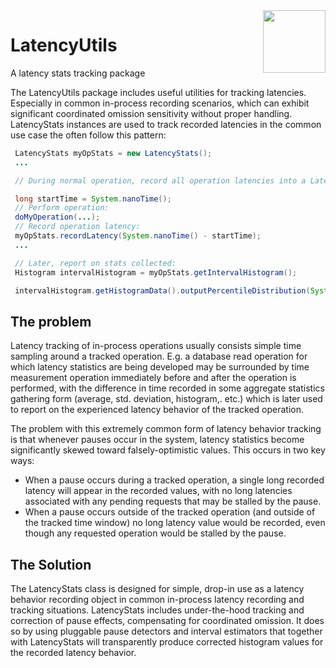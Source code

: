 <a href="https://foojay.io/today/works-with-openjdk">
   <img align="right" 
        src="https://github.com/foojayio/badges/raw/main/works_with_openjdk/Works-with-OpenJDK.png"   
        width="100">
</a>

LatencyUtils
============

A latency stats tracking package

The LatencyUtils package includes useful utilities for tracking latencies. Especially
in common in-process recording scenarios, which can exhibit significant coordinated
omission sensitivity without proper handling. LatencyStats instances are used to
track recorded latencies in the common use case the often follow this pattern:

```Java
 LatencyStats myOpStats = new LatencyStats();
 ...

 // During normal operation, record all operation latencies into a LatencyStats instance:

 long startTime = System.nanoTime();
 // Perform operation:
 doMyOperation(...);
 // Record operation latency:
 myOpStats.recordLatency(System.nanoTime() - startTime);
 ...

 // Later, report on stats collected:
 Histogram intervalHistogram = myOpStats.getIntervalHistogram();

 intervalHistogram.getHistogramData().outputPercentileDistribution(System.out, 1000000.0);
```

The problem
-------------

Latency tracking of in-process operations usually consists simple time sampling around
a tracked operation. E.g. a database read operation for which latency statistics are
being developed may be surrounded by time measurement operation immediately before and
after the operation is performed, with the difference in time recorded in some aggregate
statistics gathering form (average, std. deviation, histogram,. etc.) which is later
used to report on the experienced latency behavior of the tracked operation.

The problem with this extremely common form of latency behavior tracking is that
whenever pauses occur in the system, latency statistics become significantly skewed
toward falsely-optimistic values. This occurs in two key ways:
- When a pause occurs during a tracked operation, a single long recorded latency
  will appear in the recorded values, with no long latencies associated with any
  pending requests that may be stalled by the pause.</li>
- When a pause occurs outside of the tracked operation (and outside of the tracked
  time window) no long latency value would be recorded, even though any requested
  operation would be stalled by the pause.</li>

The Solution
-------------

The LatencyStats class is designed for simple, drop-in use as a latency behavior
recording object in common in-process latency recording and tracking situations.
LatencyStats includes under-the-hood tracking and correction of pause effects,
compensating for coordinated omission. It does so by using pluggable pause detectors
and interval estimators that together with LatencyStats will transparently produce
corrected histogram values for the recorded latency behavior.
